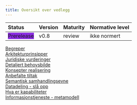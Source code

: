 ```yaml
---
title: Oversikt over vedlegg
---
```


| Status | Version | Maturity | Normative level |
|:-------------|:------------------|:------|:-------|
| <span style="background-color:BlueViolet">Prerelease</span> | v0.8 | review  | ikke normert |

[Begreper](Begreper.md)  
[Arkitekturprinsipper](Arkitekturprinsipper.md)  
[Juridiske vurderinger](Juridiske-rammebetingelser.md)  
[Detaljert behovsbilde](Detaljert-behovsbilde.md)  
[Konsepter realisering](Konsepter-realisering.md)  
[Anbefalte tiltak](Anbefalte-tiltak.md)  
[Semantisk samhandlingsevne](Semantisk-samhandling.md)  
[Datadeling - slå opp](Organisatorisk-sla-opp.md)  
[Hva er kapabiliteter](Kapabiliteter.md)  
[Informasjonstjeneste - metamodell](Informasjonstjeneste-meta.md)  

